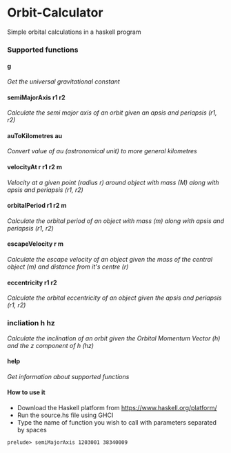 # Orbit-Calculator
Simple orbital calculations in a haskell program

### Supported functions

#### g
*Get the universal gravitational constant*

#### semiMajorAxis r1 r2
*Calculate the semi major axis of an orbit given an apsis and periapsis (r1, r2)*

#### auToKilometres au
*Convert value of au (astronomical unit) to more general kilometres*

#### velocityAt r r1 r2 m
*Velocity at a given point (radius r) around object with mass (M) along with apsis and periapsis (r1, r2)*

#### orbitalPeriod r1 r2 m
*Calculate the orbital period of an object with mass (m) along with apsis and periapsis (r1, r2)*

#### escapeVelocity r m
*Calculate the escape velocity of an object given the mass of the central object (m) and distance from it's centre (r)*

#### eccentricity r1 r2
*Calculate the orbital eccentricity of an object given the apsis and periapsis (r1, r2)*

### incliation h hz
*Calculate the inclination of an orbit given the Orbital Momentum Vector (h) and the z component of h (hz)*

#### help
*Get information about supported functions*

#### How to use it
- Download the Haskell platform from https://www.haskell.org/platform/
- Run the source.hs file using GHCI
- Type the name of function you wish to call with parameters separated by spaces
```
prelude> semiMajorAxis 1203001 38340009
```
